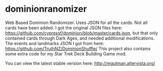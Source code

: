 # dominionranomizer
Web Based Dominion Randomizer. Uses JSON for all the cards. Not all cards have been added. I got the original JSON files here: https://github.com/cypressf/dominion/blob/master/cards.json, but that only contained cards through Dark Ages, and needed additional modifications.
The events and landmarks JSON I got from here: https://github.com/TruthNZ/DominionShuffle/
This project also contains some extra code for my Star Trek Deck Building Game mod.

You can view the latest stable version here: http://mgutman.altervista.org/
